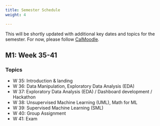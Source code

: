 ```yaml
---
title: Semester Schedule
weight: 4

---
```


This will be shortly updated with additional key dates and topics for the semester. For now, please follow [CalMoodle](https://www.moodle.aau.dk/local/planning/calendar.php?fid=1710).



<!-- ## General appointments

* Introduction to Semester Project and group formation: 24.10.2023, 14:30-16:00 -->


## M1: Week 35-41

### Topics

* W 35: Introduction & landing
* W 36: Data Manipulation, Exploratory Data Analysis (EDA)
* W 37: Exploratory Data Analysis (EDA) / Dashboard development / Hackathon
* W 38: Unsupervised Machine Learning (UML), Math for ML
* W 39: Supervised Machine Learning (SML)
* W 40: Group Assignment
* W 41: Exam

   
<!-- ### Key Dates

* Data Storytelling Hackathon
   * In groups: Developing EDA Dashboard
   * 12.09.2023 - 15.09.2023

* Group assignment: 29.09.-06.10.2023 (Digital Eksamen)
* Final exam: 10-11.09.2023
   -->

<!-- ## M2: Week 40-44

### Topics

* W 41: Introduction to Network Analysis (NW)
* W 42: Autumn break 🎉🍁
* W 43: NW applications, Introduction to Natural-Language-Processing (NLP)
* W 44: Advanced applications in Network and Text Analysis / Module Assignment group work
* W 45: Exam
   
### Key Dates

* Group assignment: 31.10.-04.11.2022 (Digital Eksamen)
* Final exam: 9-10.11.2022
  
## M3 / Semester-Project: Week 45-48

### Topics

* W 41: Kick-off M3 course and semester project (12.10.2022, 10:30-12:00)
* W 44: Strategy and Business Modelling Workshop
* W 45: Project Management Workshop

### Key Dates

* Semester Project Submission: ~ 21/12.
* Exam: ~ 3-4 Week in January -->
